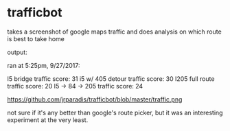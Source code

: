 # trafficbot
takes a screenshot of google maps traffic and does analysis on which route is best to take home

output:

ran at 5:25pm, 9/27/2017:

I5 bridge traffic score: 31
i5 w/ 405 detour traffic score: 30
I205 full route traffic score: 20
I5 -> 84 -> 205 traffic score: 24

https://github.com/jrparadis/trafficbot/blob/master/traffic.png


not sure if it's any better than google's route picker, but it was an interesting experiment at the very least.
